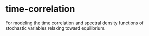 # time-correlation
For modeling the time correlation and spectral density functions of stochastic variables relaxing toward equilibrium.
